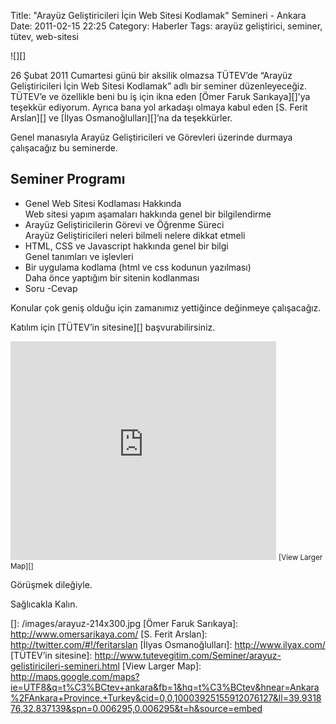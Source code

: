 Title: &quot;Arayüz Geliştiricileri İçin Web Sitesi Kodlamak&quot; Semineri - Ankara
Date: 2011-02-15 22:25
Category: Haberler
Tags: arayüz geliştirici, seminer, tütev, web-sitesi

![][]

26 Şubat 2011 Cumartesi günü bir aksilik olmazsa TÜTEV’de “Arayüz Geliştiricileri İçin Web Sitesi Kodlamak” adlı bir seminer düzenleyeceğiz. TÜTEV’e ve özellikle beni bu iş için ikna eden [Ömer Faruk Sarıkaya][]’ya teşekkür ediyorum. Ayrıca bana yol arkadaşı olmaya kabul eden [S. Ferit Arslan][] ve [İlyas Osmanoğlulları][]’na da teşekkürler.

Genel manasıyla Arayüz Geliştiricileri ve Görevleri üzerinde durmaya
çalışacağız bu seminerde.

## Seminer Programı

-   Genel Web Sitesi Kodlaması Hakkında  
    Web sitesi yapım aşamaları hakkında genel bir bilgilendirme
-   Arayüz Geliştiricilerin Görevi ve Öğrenme Süreci  
    Arayüz Geliştiricileri neleri bilmeli nelere dikkat etmeli
-   HTML, CSS ve Javascript hakkında genel bir bilgi  
    Genel tanımları ve işlevleri
-   Bir uygulama kodlama (html ve css kodunun yazılması)  
    Daha önce yaptığım bir sitenin kodlanması
-   Soru -Cevap

Konular çok geniş olduğu için zamanımız yettiğince değinmeye
çalışacağız.

Katılım için [TÜTEV’in sitesine][] başvurabilirsiniz.

<iframe width="425" height="350" frameborder="0" scrolling="no" marginheight="0" marginwidth="0" src="http://maps.google.com/maps?ie=UTF8&amp;q=t%C3%BCtev+ankara&amp;fb=1&amp;hq=t%C3%BCtev&amp;hnear=Ankara%2FAnkara+Province,+Turkey&amp;cid=0,0,10003925155912076127&amp;ll=39.931876,32.837139&amp;spn=0.006295,0.006295&amp;t=h&amp;output=embed"></iframe>  
<small>[View Larger Map][]</small>

Görüşmek dileğiyle.

Sağlıcakla Kalın.

  []: /images/arayuz-214x300.jpg
  [Ömer Faruk Sarıkaya]: http://www.omersarikaya.com/
  [S. Ferit Arslan]: http://twitter.com/#!/feritarslan
  [İlyas Osmanoğlulları]: http://www.ilyax.com/
  [TÜTEV’in sitesine]: http://www.tutevegitim.com/Seminer/arayuz-gelistiricileri-semineri.html
  [View Larger Map]: http://maps.google.com/maps?ie=UTF8&q=t%C3%BCtev+ankara&fb=1&hq=t%C3%BCtev&hnear=Ankara%2FAnkara+Province,+Turkey&cid=0,0,10003925155912076127&ll=39.931876,32.837139&spn=0.006295,0.006295&t=h&source=embed
